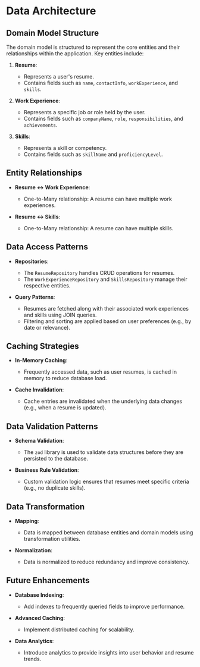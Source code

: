 # Data Architecture

## Domain Model Structure

The domain model is structured to represent the core entities and their relationships within the application. Key entities include:

1. **Resume**:
   - Represents a user's resume.
   - Contains fields such as `name`, `contactInfo`, `workExperience`, and `skills`.

2. **Work Experience**:
   - Represents a specific job or role held by the user.
   - Contains fields such as `companyName`, `role`, `responsibilities`, and `achievements`.

3. **Skills**:
   - Represents a skill or competency.
   - Contains fields such as `skillName` and `proficiencyLevel`.

## Entity Relationships

- **Resume ↔ Work Experience**:
  - One-to-Many relationship: A resume can have multiple work experiences.

- **Resume ↔ Skills**:
  - One-to-Many relationship: A resume can have multiple skills.

## Data Access Patterns

- **Repositories**:
  - The `ResumeRepository` handles CRUD operations for resumes.
  - The `WorkExperienceRepository` and `SkillsRepository` manage their respective entities.

- **Query Patterns**:
  - Resumes are fetched along with their associated work experiences and skills using JOIN queries.
  - Filtering and sorting are applied based on user preferences (e.g., by date or relevance).

## Caching Strategies

- **In-Memory Caching**:
  - Frequently accessed data, such as user resumes, is cached in memory to reduce database load.

- **Cache Invalidation**:
  - Cache entries are invalidated when the underlying data changes (e.g., when a resume is updated).

## Data Validation Patterns

- **Schema Validation**:
  - The `zod` library is used to validate data structures before they are persisted to the database.

- **Business Rule Validation**:
  - Custom validation logic ensures that resumes meet specific criteria (e.g., no duplicate skills).

## Data Transformation

- **Mapping**:
  - Data is mapped between database entities and domain models using transformation utilities.

- **Normalization**:
  - Data is normalized to reduce redundancy and improve consistency.

## Future Enhancements

- **Database Indexing**:
  - Add indexes to frequently queried fields to improve performance.

- **Advanced Caching**:
  - Implement distributed caching for scalability.

- **Data Analytics**:
  - Introduce analytics to provide insights into user behavior and resume trends.
